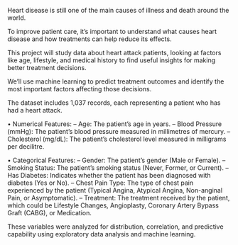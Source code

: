 Heart disease is still one of the main causes of illness and death around the world.  

To improve patient care, it’s important to understand what causes heart disease and how treatments can help reduce its effects.  

This project will study data about heart attack patients, looking at factors like age, lifestyle, and medical history to find useful insights for making better treatment decisions.  

We’ll use machine learning to predict treatment outcomes and identify the most important factors affecting those decisions.  

The dataset includes 1,037 records, each representing a patient who has had a heart attack.

• Numerical Features:
– Age: The patient’s age in years.
– Blood Pressure (mmHg): The patient’s blood pressure measured in millimetres
of mercury.
– Cholesterol (mg/dL): The patient’s cholesterol level measured in milligrams
per decilitre.

• Categorical Features:
– Gender: The patient’s gender (Male or Female).
– Smoking Status: The patient’s smoking status (Never, Former, or Current).
– Has Diabetes: Indicates whether the patient has been diagnosed with diabetes
(Yes or No).
– Chest Pain Type: The type of chest pain experienced by the patient (Typical
Angina, Atypical Angina, Non-anginal Pain, or Asymptomatic).
– Treatment: The treatment received by the patient, which could be Lifestyle
Changes, Angioplasty, Coronary Artery Bypass Graft (CABG), or Medication.

These variables were analyzed for distribution, correlation, and predictive capability using
exploratory data analysis and machine learning.
